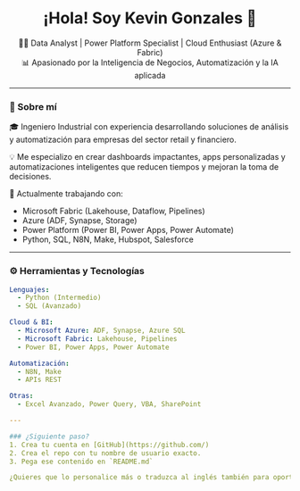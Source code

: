 <h1 align="center">¡Hola! Soy Kevin Gonzales 👋</h1>

<p align="center">
  👨‍💻 Data Analyst | Power Platform Specialist | Cloud Enthusiast (Azure & Fabric)<br>
  📊 Apasionado por la Inteligencia de Negocios, Automatización y la IA aplicada
</p>

---

### 🚀 Sobre mí

🎓 Ingeniero Industrial con experiencia desarrollando soluciones de análisis y automatización para empresas del sector retail y financiero.

💡 Me especializo en crear dashboards impactantes, apps personalizadas y automatizaciones inteligentes que reducen tiempos y mejoran la toma de decisiones.

📌 Actualmente trabajando con:
- Microsoft Fabric (Lakehouse, Dataflow, Pipelines)
- Azure (ADF, Synapse, Storage)
- Power Platform (Power BI, Power Apps, Power Automate)
- Python, SQL, N8N, Make, Hubspot, Salesforce

---

### ⚙️ Herramientas y Tecnologías

```yaml
Lenguajes:
  - Python (Intermedio)
  - SQL (Avanzado)

Cloud & BI:
  - Microsoft Azure: ADF, Synapse, Azure SQL
  - Microsoft Fabric: Lakehouse, Pipelines
  - Power BI, Power Apps, Power Automate

Automatización:
  - N8N, Make
  - APIs REST

Otras:
  - Excel Avanzado, Power Query, VBA, SharePoint

---

### ¿Siguiente paso?
1. Crea tu cuenta en [GitHub](https://github.com/)
2. Crea el repo con tu nombre de usuario exacto.
3. Pega ese contenido en `README.md`

¿Quieres que lo personalice más o traduzca al inglés también para oportunidades internacionales?
